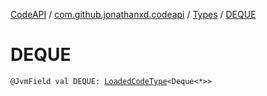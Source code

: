 [CodeAPI](../../index.md) / [com.github.jonathanxd.codeapi](../index.md) / [Types](index.md) / [DEQUE](.)

# DEQUE

`@JvmField val DEQUE: `[`LoadedCodeType`](../../com.github.jonathanxd.codeapi.type/-loaded-code-type/index.md)`<Deque<*>>`